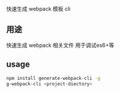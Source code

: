 快速生成 webpack 模板 cli
## 用途
快速生成 webpack 相关文件 用于调试es6+等

## usage
```bash
npm install generate-webpack-cli -g
g-webpack-cli <project-diectory>
```
